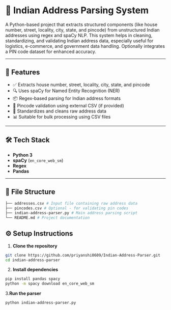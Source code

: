 # 📍 Indian Address Parsing System

A Python-based project that extracts structured components (like house number, street, locality, city, state, and pincode) from unstructured Indian addresses using regex and spaCy NLP. This system helps in cleaning, standardizing, and validating Indian address data, especially useful for logistics, e-commerce, and government data handling. Optionally integrates a PIN code dataset for enhanced accuracy.

---

## 🚀 Features

- ✅ Extracts house number, street, locality, city, state, and pincode
- 🔍 Uses spaCy for Named Entity Recognition (NER)
- 📦 Regex-based parsing for Indian address formats
- 🧪 Pincode validation using external CSV (if provided)
- 🧼 Standardizes and cleans raw address data
- 📊 Suitable for bulk processing using CSV files

---

## 🛠️ Tech Stack

- **Python 3**
- **spaCy** (`en_core_web_sm`)
- **Regex**
- **Pandas**

---

## 📁 File Structure
```bash
├── addresses.csv # Input file containing raw address data
├── pincodes.csv # Optional - for validating pin codes
├── indian-address-parser.py # Main address parsing script
└── README.md # Project documentation
```
## ⚙️ Setup Instructions

1. **Clone the repository**

```bash
git clone https://github.com/priyanshi0609/Indian-Address-Parser.git
cd indian-address-parser
```
2. **Install dependencies**
```bash
pip install pandas spacy
python -m spacy download en_core_web_sm
```
3.**Run the parser**
```bash
python indian-address-parser.py
```

